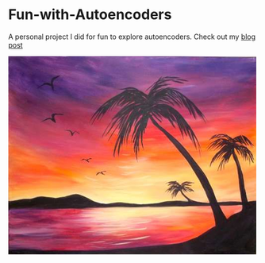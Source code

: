 # Fun-with-Autoencoders

A personal project I did for fun to explore autoencoders. Check out my <a href="https://williambidle.github.io/programming-projects/2022/12/06/Fun-with-Autoencoders.html" target = "_blank">blog post</a> 

![](https://github.com/WilliamBidle/Picture-Recoloration-AI/blob/master/painting.jpg)
